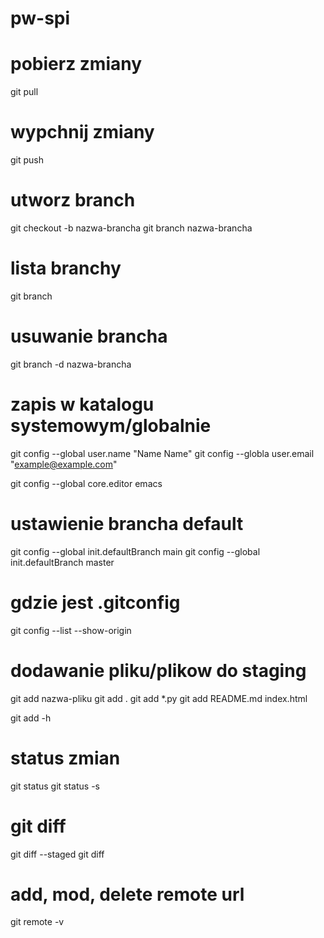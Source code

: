 # pw-spi

# pobierz zmiany
git pull

# wypchnij zmiany
git push

# utworz branch
git checkout -b nazwa-brancha
git branch nazwa-brancha
# lista branchy
git branch

# usuwanie brancha
git branch -d nazwa-brancha


# zapis w katalogu systemowym/globalnie
git config --global user.name "Name Name"
git config --globla user.email "example@example.com"

git config --global core.editor emacs


# ustawienie brancha default
git config --global init.defaultBranch main
git config --global init.defaultBranch master


# gdzie jest .gitconfig
git config --list --show-origin


# dodawanie pliku/plikow do staging
git add nazwa-pliku
git add .
git add *.py
git add README.md index.html


git add -h



# status zmian
git status
git status -s


# git diff
git diff --staged
git diff


# add, mod, delete remote url
git remote -v
